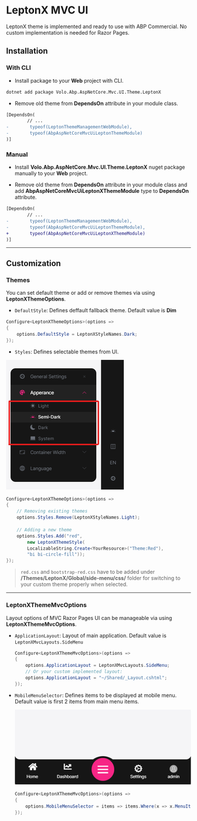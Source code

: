 # LeptonX MVC UI
LeptonX theme is implemented and ready to use with ABP Commercial. No custom implementation is needed for Razor Pages.

## Installation

### With CLI

- Install package to your **Web** project with CLI.
```bash
dotnet add package Volo.Abp.AspNetCore.Mvc.UI.Theme.LeptonX
```

- Remove old theme from **DependsOn** attribute in your module class.

```diff
[DependsOn(
        // ...
-        typeof(LeptonThemeManagementWebModule),
-        typeof(AbpAspNetCoreMvcUiLeptonThemeModule)
)]
```

### Manual

- Install **Volo.Abp.AspNetCore.Mvc.UI.Theme.LeptonX** nuget package manually to your **Web** project.

- Remove old theme from **DependsOn** attribute in your module class and add **AbpAspNetCoreMvcUiLeptonXThemeModule** type to **DependsOn** attribute.

```diff
[DependsOn(
        // ...
-        typeof(LeptonThemeManagementWebModule),
-        typeof(AbpAspNetCoreMvcUiLeptonThemeModule),
+        typeof(AbpAspNetCoreMvcUiLeptonXThemeModule)
)]
```

---

## Customization

### Themes
You can set default theme or add or remove themes via using **LeptonXThemeOptions**.

- `DefaultStyle`: Defines deffault fallback theme. Default value is **Dim**
  
```csharp
Configure<LeptonXThemeOptions>(options =>
{
    options.DefaultStyle = LeptonXStyleNames.Dark;
});
```

- `Styles`: Defines selectable themes from UI.

![lepton-x-selectable-themes](images/selectable-themes.png)

```csharp
Configure<LeptonXThemeOptions>(options =>
{
    // Removing existing themes
    options.Styles.Remove(LeptonXStyleNames.Light);

    // Adding a new theme
    options.Styles.Add("red", 
        new LeptonXThemeStyle(
        LocalizableString.Create<YourResource>("Theme:Red"),
        "bi bi-circle-fill"));
});

```

> `red.css` and `bootstrap-red.css` have to be added under **/Themes/LeptonX/Global/side-menu/css/** folder for switching to your custom theme properly when selected.

---

### LeptonXThemeMvcOptions
Layout options of MVC Razor Pages UI can be manageable via using **LeptonXThemeMvcOptions**.

- `ApplicationLayout`: Layout of main application. Default value is `LeptonXMvcLayouts.SideMenu`

    ```csharp
    Configure<LeptonXThemeMvcOptions>(options =>
    {
        options.ApplicationLayout = LeptonXMvcLayouts.SideMenu;
        // Or your custom implemented layout:
        options.ApplicationLayout = "~/Shared/_Layout.cshtml";
    });
    ```

- `MobileMenuSelector`: Defines items to be displayed at mobile menu. Default value is first 2 items from main menu items.

    ![leptonx-mobile-menu-preview](images/mobile-menu-preview.png)

    ```csharp
    Configure<LeptonXThemeMvcOptions>(options =>
    {
        options.MobileMenuSelector = items => items.Where(x => x.MenuItem.Name == "Home" || x.MenuItem.Name == "Dashboard");
    });
    ```